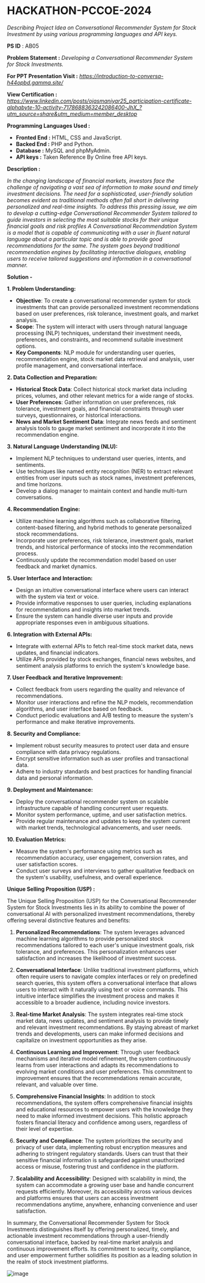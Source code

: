 # HACKATHON-PCCOE-2024
*Describing Project Idea on Conversational Recommender System for Stock Investment by using various programming languages and API keys.*

**PS ID** : AB05

**Problem Statement :**
*Developing a Conversational Recommender System for Stock Investments.*

**For PPT Presentation Visit :** *https://introduction-to-conversa-h44opbd.gamma.site/*

**View Certification :** *https://www.linkedin.com/posts/ojasmaniyar25_participation-certificate-alphabyte-10-activity-7178688363242086400-JhX_?utm_source=share&utm_medium=member_desktop*

**Programming Languages Used :**
   - **Fronted End :** HTML, CSS and JavaScript.
   - **Backed End :** PHP and Python.
   - **Database :** MySQL and phpMyAdmin.
   - **API keys :** Taken Reference By Online free API keys.

**Description :**

*In the changing landscape of financial markets, investors face the challenge
of navigating a vast sea of information to make sound and timely
investment decisions. The need for a sophisticated, user-friendly solution
becomes evident as traditional methods often fall short in delivering
personalized and real-time insights. To address this pressing issue, we aim
to develop a cutting-edge Conversational Recommender System tailored to
guide investors in selecting the most suitable stocks for their unique
financial goals and risk profiles*
*A Conversational Recommendation System is a model that is capable of
communicating with a user in fluent natural language about a particular
topic and is able to provide good recommendations for the same. The
system goes beyond traditional recommendation engines by facilitating
interactive dialogues, enabling users to receive tailored suggestions and
information in a conversational manner.*

**Solution -**

**1. Problem Understanding:**
   - **Objective**: To create a conversational recommender system for stock investments that can provide personalized investment recommendations based on user preferences, risk tolerance, investment goals, and market analysis.
   - **Scope**: The system will interact with users through natural language processing (NLP) techniques, understand their investment needs, preferences, and constraints, and recommend suitable investment options.
   - **Key Components**: NLP module for understanding user queries, recommendation engine, stock market data retrieval and analysis, user profile management, and conversational interface.

**2. Data Collection and Preparation:**
   - **Historical Stock Data**: Collect historical stock market data including prices, volumes, and other relevant metrics for a wide range of stocks.
   - **User Preferences**: Gather information on user preferences, risk tolerance, investment goals, and financial constraints through user surveys, questionnaires, or historical interactions.
   - **News and Market Sentiment Data**: Integrate news feeds and sentiment analysis tools to gauge market sentiment and incorporate it into the recommendation engine.

**3. Natural Language Understanding (NLU):**
   - Implement NLP techniques to understand user queries, intents, and sentiments.
   - Use techniques like named entity recognition (NER) to extract relevant entities from user inputs such as stock names, investment preferences, and time horizons.
   - Develop a dialog manager to maintain context and handle multi-turn conversations.

**4. Recommendation Engine:**
   - Utilize machine learning algorithms such as collaborative filtering, content-based filtering, and hybrid methods to generate personalized stock recommendations.
   - Incorporate user preferences, risk tolerance, investment goals, market trends, and historical performance of stocks into the recommendation process.
   - Continuously update the recommendation model based on user feedback and market dynamics.

**5. User Interface and Interaction:**
   - Design an intuitive conversational interface where users can interact with the system via text or voice.
   - Provide informative responses to user queries, including explanations for recommendations and insights into market trends.
   - Ensure the system can handle diverse user inputs and provide appropriate responses even in ambiguous situations.

**6. Integration with External APIs:**
   - Integrate with external APIs to fetch real-time stock market data, news updates, and financial indicators.
   - Utilize APIs provided by stock exchanges, financial news websites, and sentiment analysis platforms to enrich the system's knowledge base.

**7. User Feedback and Iterative Improvement:**
   - Collect feedback from users regarding the quality and relevance of recommendations.
   - Monitor user interactions and refine the NLP models, recommendation algorithms, and user interface based on feedback.
   - Conduct periodic evaluations and A/B testing to measure the system's performance and make iterative improvements.

**8. Security and Compliance:**
   - Implement robust security measures to protect user data and ensure compliance with data privacy regulations.
   - Encrypt sensitive information such as user profiles and transactional data.
   - Adhere to industry standards and best practices for handling financial data and personal information.

**9. Deployment and Maintenance:**
   - Deploy the conversational recommender system on scalable infrastructure capable of handling concurrent user requests.
   - Monitor system performance, uptime, and user satisfaction metrics.
   - Provide regular maintenance and updates to keep the system current with market trends, technological advancements, and user needs.

**10. Evaluation Metrics:**
   - Measure the system's performance using metrics such as recommendation accuracy, user engagement, conversion rates, and user satisfaction scores.
   - Conduct user surveys and interviews to gather qualitative feedback on the system's usability, usefulness, and overall experience.

**Unique Selling Proposition (USP) :**

The Unique Selling Proposition (USP) for the Conversational Recommender System for Stock Investments lies in its ability to combine the power of conversational AI with personalized investment recommendations, thereby offering several distinctive features and benefits:

1. **Personalized Recommendations**: The system leverages advanced machine learning algorithms to provide personalized stock recommendations tailored to each user's unique investment goals, risk tolerance, and preferences. This personalization enhances user satisfaction and increases the likelihood of investment success.

2. **Conversational Interface**: Unlike traditional investment platforms, which often require users to navigate complex interfaces or rely on predefined search queries, this system offers a conversational interface that allows users to interact with it naturally using text or voice commands. This intuitive interface simplifies the investment process and makes it accessible to a broader audience, including novice investors.

3. **Real-time Market Analysis**: The system integrates real-time stock market data, news updates, and sentiment analysis to provide timely and relevant investment recommendations. By staying abreast of market trends and developments, users can make informed decisions and capitalize on investment opportunities as they arise.

4. **Continuous Learning and Improvement**: Through user feedback mechanisms and iterative model refinement, the system continuously learns from user interactions and adapts its recommendations to evolving market conditions and user preferences. This commitment to improvement ensures that the recommendations remain accurate, relevant, and valuable over time.

5. **Comprehensive Financial Insights**: In addition to stock recommendations, the system offers comprehensive financial insights and educational resources to empower users with the knowledge they need to make informed investment decisions. This holistic approach fosters financial literacy and confidence among users, regardless of their level of expertise.

6. **Security and Compliance**: The system prioritizes the security and privacy of user data, implementing robust encryption measures and adhering to stringent regulatory standards. Users can trust that their sensitive financial information is safeguarded against unauthorized access or misuse, fostering trust and confidence in the platform.

7. **Scalability and Accessibility**: Designed with scalability in mind, the system can accommodate a growing user base and handle concurrent requests efficiently. Moreover, its accessibility across various devices and platforms ensures that users can access investment recommendations anytime, anywhere, enhancing convenience and user satisfaction.

In summary, the Conversational Recommender System for Stock Investments distinguishes itself by offering personalized, timely, and actionable investment recommendations through a user-friendly conversational interface, backed by real-time market analysis and continuous improvement efforts. Its commitment to security, compliance, and user empowerment further solidifies its position as a leading solution in the realm of stock investment platforms.



![image](https://github.com/ojasmaniyar5/HACKATHON-PCCOE/assets/150362990/3e88b4d1-9a9e-4fe7-8fa6-55f7165b1f36)
